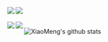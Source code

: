 <!--
**grayguest/grayguest** is a ✨ _special_ ✨ repository because its `README.md` (this file) appears on your GitHub profile.

Here are some ideas to get you started:

- 🔭 I’m currently working on ...
- 🌱 I’m currently learning ...
- 👯 I’m looking to collaborate on ...
- 🤔 I’m looking for help with ...
- 💬 Ask me about ...
- 📫 How to reach me: ...
- 😄 Pronouns: ...
- ⚡ Fun fact: ...
-->


<a href="https://github.com/grayguest/XiaoPoAlgo">
  <img align="left" src="https://github-readme-stats.vercel.app/api/pin/?username=grayguest&repo=XiaoPoAlgo&show_owner=true" />
</a>

<a href="https://github.com/grayguest/XiaoPoAlgo">
  <img align="left" src="https://github-readme-stats.vercel.app/api/pin/?username=grayguest&repo=XiaoPoAlgo&show_owner=true" />
</a>

<br/> 

<br /> 

<a href="https://github.com/grayguest/XiaoPoAlgo">
  <img align="left" src="https://github-readme-stats.vercel.app/api/pin/?username=grayguest&repo=XiaoPoAlgo&show_owner=true" />
</a>

<a href="https://github.com/grayguest/XiaoPoAlgo">
  <img align="left" src="https://github-readme-stats.vercel.app/api/pin/?username=grayguest&repo=XiaoPoAlgo&show_owner=true" />
</a>

![XiaoMeng's github stats](https://github-readme-stats.vercel.app/api?username=grayguest&show_icons=true&line_height=20&hide_rank=true&hide_title=true&hide_border=true)

